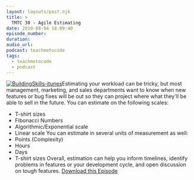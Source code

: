 ```yaml
---
layout: layouts/post.njk
title: >
  TMTC 30 - Agile Estimating
date: 2010-08-04 18:09:40
episode_number:
duration:
audio_url:
podcast: teachmetocode
tags:
  - teachmetocode
  - podcast
---
```


[![](http://teachmetocode.com/podcast/files/2010/08/BuildingSkills-itunes.jpg 'BuildingSkills-itunes')](http://teachmetocode.com/podcast/files/2010/08/BuildingSkills-itunes.jpg)Estimating your workload can be tricky, but most management, marketing, and sales departments want to know when new features or bug fixes will be out so they can project where what they'll be able to sell in the future. You can estimate on the following scales:

- T-shirt sizes
- Fibonacci Numbers
- Algorithmic/Exponential scale
- Linear scale
  You can estimate in several units of measurement as well:
- Points (Complexity)
- Hours
- Days
- T-shirt sizes
  Overall, estimation can help you inform timelines, identify problems in features or your development cycle, and open discussion on tough features. [Download this Episode](http://traffic.libsyn.com/charlesmaxwood/TMTC_30_-_Agile_Estimations.mp3)
